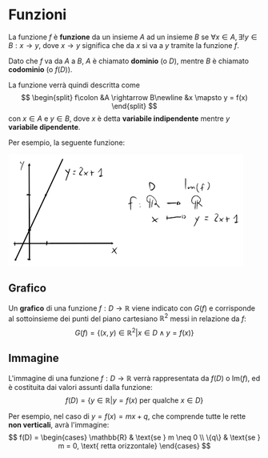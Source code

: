 # Funzioni

La funzione $f$ è **funzione** da un insieme $A$ ad un insieme $B$ se $\forall x \in A, \exists!y \in B : x \rightarrow y$, dove $x \rightarrow y$ significa che da $x$ si va a $y$ tramite la funzione $f$.

Dato che $f$ va da $A$ a $B$, $A$ è chiamato **dominio** (o $D$), mentre $B$ è chiamato **codominio** (o $f(D)$).

La funzione verrà quindi descritta come
$$
\begin{split}
f\colon &A \rightarrow B\newline
&x \mapsto y = f(x)
\end{split}
$$
con $x \in A$ e $y \in B$, dove $x$ è detta **variabile indipendente** mentre $y$ **variabile dipendente**.

Per esempio, la seguente funzione:

![Esempio di funzione](assets/01.png)

## Grafico

Un **grafico** di una funzione $f: D \rightarrow \mathbb{R}$ viene indicato con $G(f)$ e corrisponde al sottoinsieme dei punti del piano cartesiano $\mathbb{R}^2$ messi in relazione da $f$:
$$G(f) = \{(x, y) \in \mathbb{R}^2 \left|\right. x \in D \land y = f(x)\}$$

## Immagine

L'immagine di una funzione $f: D \rightarrow \mathbb{R}$ verrà rappresentata da $f(D)$ o $\mathrm{Im}(f)$, ed è costituita dai valori assunti dalla funzione:
$$f(D) = \{y \in \mathbb{R} \left|\right. y = f(x) \text{ per qualche } x \in D\}$$

Per esempio, nel caso di $y = f(x) = mx + q$, che comprende tutte le rette **non verticali**, avrà l'immagine:
$$
f(D) =
\begin{cases}
\mathbb{R} & \text{se } m \neq 0 \\
\{q\} & \text{se } m = 0, \text{ retta orizzontale}
\end{cases}
$$
